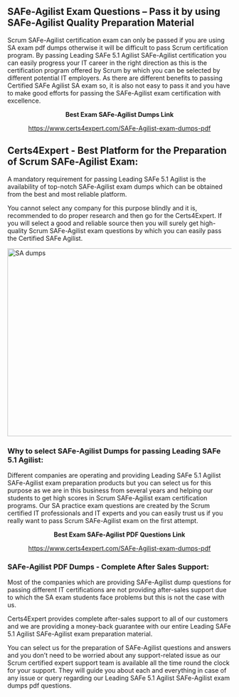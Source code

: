 <h2><strong>SAFe-Agilist Exam Questions &ndash; Pass it by using SAFe-Agilist Quality Preparation Material</strong></h2>
<p>Scrum SAFe-Agilist certification exam can only be passed if you are using SA exam pdf dumps otherwise it will be difficult to pass Scrum certification program. By passing Leading SAFe 5.1 Agilist SAFe-Agilist certification you can easily progress your IT career in the right direction as this is the certification program offered by Scrum by which you can be selected by different potential IT employers. As there are different benefits to passing Certified SAFe Agilist SA exam so, it is also not easy to pass it and you have to make good efforts for passing the SAFe-Agilist exam certification with excellence.</p>
<p style="text-align: center;"><strong>Best Exam SAFe-Agilist Dumps Link</strong></p>
<p style="text-align: center;"><a href="https://www.certs4expert.com/SAFe-Agilist-exam-dumps-pdf">https://www.certs4expert.com/SAFe-Agilist-exam-dumps-pdf</a></p>
<h2><strong>Certs4Expert - Best Platform for the Preparation of Scrum SAFe-Agilist Exam:&nbsp; </strong></h2>
<p>A mandatory requirement for passing Leading SAFe 5.1 Agilist is the availability of top-notch SAFe-Agilist exam dumps which can be obtained from the best and most reliable platform.</p>
<p>You cannot select any company for this purpose blindly and it is, recommended to do proper research and then go for the Certs4Expert. If you will select a good and reliable source then you will surely get high-quality Scrum SAFe-Agilist exam questions by which you can easily pass the Certified SAFe Agilist.</p>
<p><img style="display: block; margin-left: auto; margin-right: auto;" src="https://i.imgur.com/cCy1yN2.png" alt="SA dumps" width="750" height="422" /></p>
<h3><strong>Why to select SAFe-Agilist Dumps for passing Leading SAFe 5.1 Agilist:</strong></h3>
<p>Different companies are operating and providing Leading SAFe 5.1 Agilist SAFe-Agilist exam preparation products but you can select us for this purpose as we are in this business from several years and helping our students to get high scores in Scrum SAFe-Agilist exam certification programs. Our SA practice exam questions are created by the Scrum certified IT professionals and IT experts and you can easily trust us if you really want to pass Scrum SAFe-Agilist exam on the first attempt.</p>
<p style="text-align: center;"><strong>Best Exam SAFe-Agilist PDF Questions Link</strong></p>
<p style="text-align: center;"><a href="https://www.certs4expert.com/SAFe-Agilist-exam-dumps-pdf">https://www.certs4expert.com/SAFe-Agilist-exam-dumps-pdf</a></p>
<h3><strong>SAFe-Agilist PDF Dumps - Complete After Sales Support:</strong></h3>
<p>Most of the companies which are providing SAFe-Agilist dump questions for passing different IT certifications are not providing after-sales support due to which the SA exam students face problems but this is not the case with us.</p>
<p>Certs4Expert provides complete after-sales support to all of our customers and we are providing a money-back guarantee with our entire Leading SAFe 5.1 Agilist SAFe-Agilist exam preparation material.</p>
<p>You can select us for the preparation of SAFe-Agilist questions and answers and you don&rsquo;t need to be worried about any support-related issue as our Scrum certified expert support team is available all the time round the clock for your support. They will guide you about each and everything in case of any issue or query regarding our Leading SAFe 5.1 Agilist SAFe-Agilist exam dumps pdf questions.</p>
